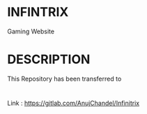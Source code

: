 # INFINTRIX
Gaming Website
# DESCRIPTION
This Repository has been transferred to 
#
Link : https://gitlab.com/AnujChandel/Infinitrix

